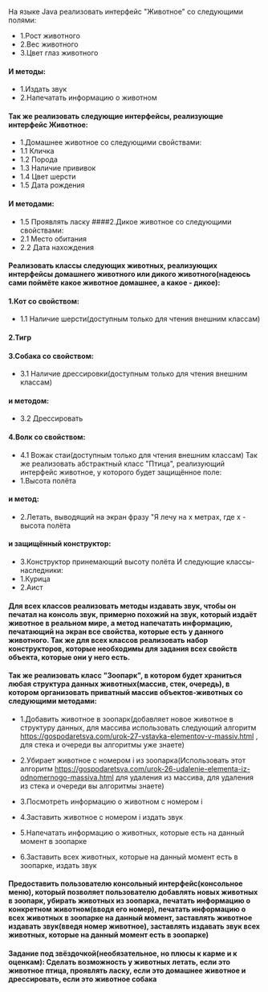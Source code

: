 На языке Java реализовать интерфейс "Животное" со следующими полями:
- 1.Рост животного
- 2.Вес животного
- 3.Цвет глаз животного
#### И методы:
- 1.Издать звук
- 2.Напечатать информацию о животном

#### Так же реализовать следующие интерфейсы, реализующие интерфейс Животное:
- 1.Домашнее животное со следующими свойствами:
- 1.1 Кличка
- 1.2 Порода
- 1.3 Наличие прививок
- 1.4 Цвет шерсти
- 1.5 Дата рождения
#### И методами:
- 1.5 Проявлять ласку
####2.Дикое животное со следующими свойствами:
- 2.1 Место обитания
- 2.2 Дата нахождения
#### Реализовать классы следующих животных, реализующих интерфейсы домашнего животного или дикого животного(надеюсь сами поймёте какое животное домашнее, а какое - дикое):
#### 1.Кот со свойством:
- 1.1 Наличие шерсти(доступным только для чтения внешним классам)
#### 2.Тигр
#### 3.Собака со свойством:
- 3.1 Наличие дрессировки(доступным только для чтения внешним классам)
#### и методом:
- 3.2 Дрессировать
#### 4.Волк со свойством:
- 4.1 Вожак стаи(доступным только для чтения внешним классам)
Так же реализовать абстрактный класс "Птица", реализующий интерфейс животное, у которого будет защищённое поле:
- 1.Высота полёта
#### и метод:
- 2.Летать, выводящий на экран фразу "Я лечу на x метрах, где x - высота полёта
#### и защищённый конструктор:
- 3.Конструктор принемающий высоту полёта
И следующие классы-наследники:
- 1.Курица
- 2.Аист

####  Для всех классов реализовать методы издавать звук, чтобы он печатал на консоль звук, примерно похожий на звук, который издаёт животное в реальном мире, а метод напечатать информацию, печатающий на экран все свойства, которые есть у данного животного. Так же для всех классов реализовать набор конструкторов, которые необходимы для задания всех свойств объекта, которые они у него есть.

#### Так же реализовать класс "Зоопарк", в котором будет храниться любая структура данных животных(массив, стек, очередь), в котором организовать приватный массив объектов-животных со следующими методами:

- 1.Добавить животное в зоопарк(добавляет новое животное в структуру данных, для массива использовать следующий алгоритм https://gospodaretsva.com/urok-27-vstavka-elementov-v-massiv.html , для стека и очереди вы алгоритмы уже знаете)

- 2.Убирает животное с номером i из зоопарка(Использовать этот алгоритм https://gospodaretsva.com/urok-26-udalenie-elementa-iz-odnomernogo-massiva.html для удаления из массива, для удаления из стека и очереди вы алгоритмы знаете)
- 3.Посмотреть информацию о животном с номером i
- 4.Заставить животное с номером i издать звук
- 5.Напечатать информацию о животных, которые есть на данный момент в зоопарке
- 6.Заставить всех животных, которые на данный момент есть в зоопарке, издать звук

#### Предоставить пользователю консольный интерфейс(консольное меню), который позволяет пользователю добавлять новых животных в зоопарк, убирать животных из зоопарка, печатать информацию о конкретном животном(вводя его номер), печатать информацию о всех животных в зоопарке на данный момент, заставлять животное издавать звук(введя номер животное), заставлять издавать звук всех животных, которые на данный момент есть в зоопарке)

#### Задание под звёздочкой(необязательное, но плюсы к карме и к оценкам): Сделать возможность у животных летать, если это животное птица, проявлять ласку, если это домашнее животное и дрессировать, если это животное собака 